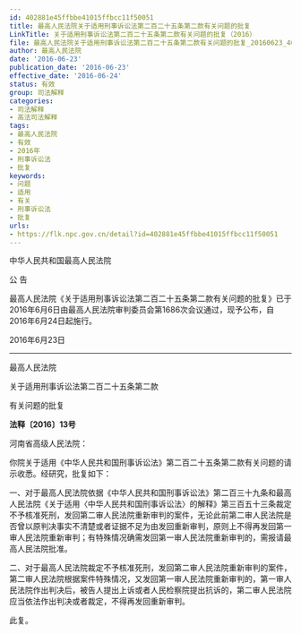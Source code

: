 ```yaml
---
id: 402881e45ffbbe41015ffbcc11f50051
title: 最高人民法院关于适用刑事诉讼法第二百二十五条第二款有关问题的批复
LinkTitle: 关于适用刑事诉讼法第二百二十五条第二款有关问题的批复（2016）
file: 最高人民法院关于适用刑事诉讼法第二百二十五条第二款有关问题的批复_20160623_402881e45ffbbe41015ffbcc11f50051.docx
author: 最高人民法院
date: '2016-06-23'
publication_date: '2016-06-23'
effective_date: '2016-06-24'
status: 有效
group: 司法解释
categories:
- 司法解释
- 高法司法解释
tags:
- 最高人民法院
- 有效
- 2016年
- 刑事诉讼法
- 批复
keywords:
- 问题
- 适用
- 有关
- 刑事诉讼法
- 批复
urls:
- https://flk.npc.gov.cn/detail?id=402881e45ffbbe41015ffbcc11f50051
---
```


中华人民共和国最高人民法院

公 告

最高人民法院《关于适用刑事诉讼法第二百二十五条第二款有关问题的批复》已于2016年6月6日由最高人民法院审判委员会第1686次会议通过，现予公布，自2016年6月24日起施行。

2016年6月23日

---

最高人民法院

关于适用刑事诉讼法第二百二十五条第二款

有关问题的批复

**法释〔2016〕13号**

河南省高级人民法院：

你院关于适用《中华人民共和国刑事诉讼法》第二百二十五条第二款有关问题的请示收悉。经研究，批复如下：

一、对于最高人民法院依据《中华人民共和国刑事诉讼法》第二百三十九条和最高人民法院《关于适用〈中华人民共和国刑事诉讼法〉的解释》第三百五十三条裁定不予核准死刑，发回第二审人民法院重新审判的案件，无论此前第二审人民法院是否曾以原判决事实不清楚或者证据不足为由发回重新审判，原则上不得再发回第一审人民法院重新审判；有特殊情况确需发回第一审人民法院重新审判的，需报请最高人民法院批准。

二、对于最高人民法院裁定不予核准死刑，发回第二审人民法院重新审判的案件，第二审人民法院根据案件特殊情况，又发回第一审人民法院重新审判的，第一审人民法院作出判决后，被告人提出上诉或者人民检察院提出抗诉的，第二审人民法院应当依法作出判决或者裁定，不得再发回重新审判。

此复。
